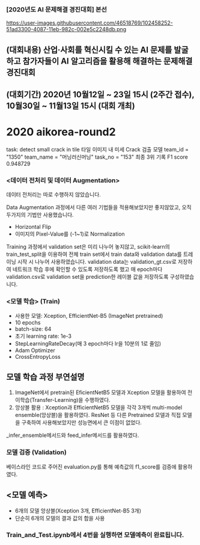 ### [2020년도 AI 문제해결 경진대회] 본선

https://user-images.githubusercontent.com/46518769/102458252-51ad3300-4087-11eb-982c-002e5c2248db.png

## (대회내용) 산업·사회를 혁신시킬 수 있는 AI 문제를 발굴하고 참가자들이 AI 알고리즘을 활용해 해결하는 문제해결 경진대회

## (대회기간) 2020년 10월12일 ~ 23일 15시 (2주간 접수), 10월30일 ~ 11월13일 15시 (대회 개최)

# 2020 aikorea-round2

task: detect small crack in tile 타일 이미지 내 미세 Crack 검출 모델
team_id = "1350"
team_name = "머닝러신머닝"
task_no = "153"
최종 3위 기록 F1 score 0.948729



### <데이터 전처리 및 데이터 Augmentation>

데이터 전처리는 따로 수행하지 않았습니다.

Data Augmentation 과정에서 다른 여러 기법들을 적용해보았지만 좋지않았고, 오직 두가지의 기법만 사용했습니다.
- Horizontal Flip
- 이미지의 Pixel-Value를 (-1~1)로 Normalization

Training 과정에서 validation set은 미리 나누어 놓지않고, scikit-learn의 train_test_split을 이용하여 전체 train set에서 train data와 validation data를 트레이닝 시작 시 나누어 사용하였습니다. validation data는 validation_gt.csv로 저장하여 네트워크 학습 후에 확인할 수 있도록 저장하도록 했고 매 epoch마다 validation.csv로 validation set을 prediction한 레이블 값을 저장하도록 구성하였습니다.



### <모델 학습> (Train)
 
- 사용한 모델: Xception, EfficientNet-B5 (ImageNet pretrained)
- 10 epochs
- batch-size: 64
- 초기 learning rate: 1e-3
- StepLearningRateDecay(매 3 epoch마다 lr을 10분의 1로 줄임)
- Adam Optimizer
- CrossEntropyLoss

## 모델 학습 과정 부연설명 
1) ImageNet에서 pretrain된 EficientNetB5 모델과 Xception 모델을 활용하여 전이학습(Transfer-Learning)을 수행하였다.
2) 앙상블 활용 : Xception과 EfficientNetB5 모델을 각각 3개씩 multi-model ensemble(앙상블)을 활용하였다. ResNet 등 다른 Pretrained 모델과 직접 모델을 구축하여 사용해보았지만 성능면에서 큰 이점이 없었다. 

_infer_ensemble메서드와 feed_infer메서드를 활용하였다.

### 모델 검증 (Validation)

베이스라인 코드로 주어진 evaluation.py를 통해 예측값의 f1_score를 검증에 활용하였다.




## <모델 예측>

- 6개의 모델 앙상블(Xception 3개, EfficientNet-B5 3개)
- 단순히 6개의 모델의 결과 값의 합을 사용

### Train_and_Test.ipynb에서 4번을 실행하면 모델예측이 완료됩니다.
